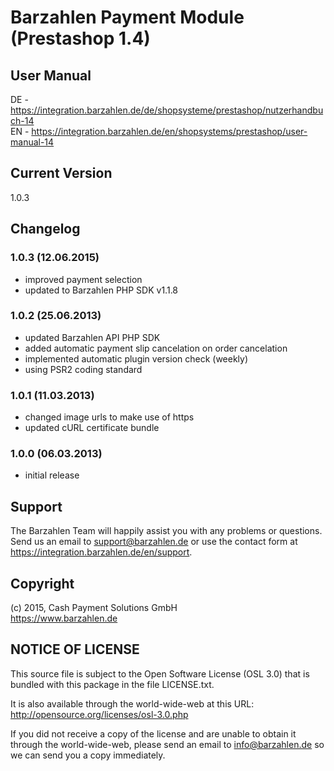 # Barzahlen Payment Module (Prestashop 1.4)

## User Manual
DE - https://integration.barzahlen.de/de/shopsysteme/prestashop/nutzerhandbuch-14  
EN - https://integration.barzahlen.de/en/shopsystems/prestashop/user-manual-14

## Current Version
1.0.3

## Changelog

### 1.0.3 (12.06.2015)
* improved payment selection
* updated to Barzahlen PHP SDK v1.1.8

### 1.0.2 (25.06.2013)
* updated Barzahlen API PHP SDK
* added automatic payment slip cancelation on order cancelation
* implemented automatic plugin version check (weekly)
* using PSR2 coding standard

### 1.0.1 (11.03.2013)
* changed image urls to make use of https
* updated cURL certificate bundle

### 1.0.0 (06.03.2013)
* initial release

## Support
The Barzahlen Team will happily assist you with any problems or questions. Send us an email to support@barzahlen.de or use the contact form at https://integration.barzahlen.de/en/support.

## Copyright
(c) 2015, Cash Payment Solutions GmbH  
https://www.barzahlen.de

## NOTICE OF LICENSE
This source file is subject to the Open Software License (OSL 3.0) that is bundled with this package in the file LICENSE.txt.

It is also available through the world-wide-web at this URL: http://opensource.org/licenses/osl-3.0.php

If you did not receive a copy of the license and are unable to obtain it through the world-wide-web, please send an email to info@barzahlen.de so we can send you a copy immediately.
